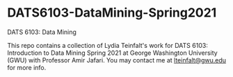 # DATS6103-DataMining-Spring2021
DATS 6103: Data Mining

This repo contains a collection of Lydia Teinfalt's work for DATS 6103: Introduction to Data Mining Spring 2021 at George Washington University (GWU) with Professor Amir Jafari. You may contact me at lteinfalt@gwu.edu for more info.
